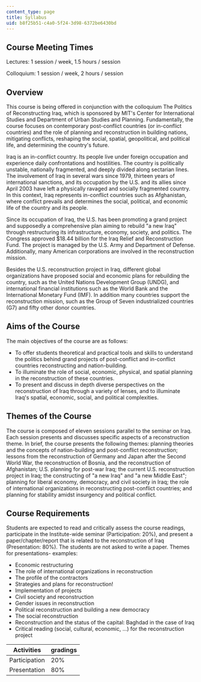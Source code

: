 ```yaml
---
content_type: page
title: Syllabus
uid: b8f25b51-c4a0-5f24-3d98-6372be6430bd
---
```


Course Meeting Times
--------------------

Lectures: 1 session / week, 1.5 hours / session

Colloquium: 1 session / week, 2 hours / session

Overview
--------

This course is being offered in conjunction with the colloquium The Politics of Reconstructing Iraq, which is sponsored by MIT's Center for International Studies and Department of Urban Studies and Planning. Fundamentally, the course focuses on contemporary post-conflict countries (or in-conflict countries) and the role of planning and reconstruction in building nations, mitigating conflicts, reshaping the social, spatial, geopolitical, and political life, and determining the country's future.

Iraq is an in-conflict country. Its people live under foreign occupation and experience daily confrontations and hostilities. The country is politically unstable, nationally fragmented, and deeply divided along sectarian lines. The involvement of Iraq in several wars since 1979, thirteen years of international sanctions, and its occupation by the U.S. and its allies since April 2003 have left a physically ravaged and socially fragmented country. In this context, Iraq represents in-conflict countries such as Afghanistan, where conflict prevails and determines the social, political, and economic life of the country and its people.

Since its occupation of Iraq, the U.S. has been promoting a grand project and supposedly a comprehensive plan aiming to rebuild "a new Iraq" through restructuring its infrastructure, economy, society, and politics. The Congress approved $18.44 billion for the Iraq Relief and Reconstruction Fund. The project is managed by the U.S. Army and Department of Defense. Additionally, many American corporations are involved in the reconstruction mission.

Besides the U.S. reconstruction project in Iraq, different global organizations have proposed social and economic plans for rebuilding the country, such as the United Nations Development Group (UNDG), and international financial institutions such as the World Bank and the International Monetary Fund (IMF). In addition many countries support the reconstruction mission, such as the Group of Seven industrialized countries (G7) and fifty other donor countries.

Aims of the Course
------------------

The main objectives of the course are as follows:

*   To offer students theoretical and practical tools and skills to understand the politics behind grand projects of post-conflict and in-conflict countries reconstructing and nation-building.
*   To illuminate the role of social, economic, physical, and spatial planning in the reconstruction of these countries.
*   To present and discuss in depth diverse perspectives on the reconstruction of Iraq through a variety of lenses, and to illuminate Iraq's spatial, economic, social, and political complexities.

Themes of the Course
--------------------

The course is composed of eleven sessions parallel to the seminar on Iraq. Each session presents and discusses specific aspects of a reconstruction theme. In brief, the course presents the following themes: planning theories and the concepts of nation-building and post-conflict reconstruction; lessons from the reconstruction of Germany and Japan after the Second World War, the reconstruction of Bosnia, and the reconstruction of Afghanistan; U.S. planning for post-war Iraq; the current U.S. reconstruction project in Iraq; the constructing of "a new Iraq" and "a new Middle East"; planning for liberal economy, democracy, and civil society in Iraq; the role of international organizations in reconstructing post-conflict countries; and planning for stability amidst insurgency and political conflict.

Course Requirements
-------------------

Students are expected to read and critically assess the course readings, participate in the Institute-wide seminar (Participation: 20%), and present a paper/chapter/report that is related to the reconstruction of Iraq (Presentation: 80%). The students are not asked to write a paper. Themes for presentations- examples:

*   Economic restructuring
*   The role of international organizations in reconstruction
*   The profile of the contractors
*   Strategies and plans for reconstruction!
*   Implementation of projects
*   Civil society and reconstruction
*   Gender issues in reconstruction
*   Political reconstruction and building a new democracy
*   The social reconstruction
*   Reconstruction and the status of the capital: Baghdad in the case of Iraq
*   Critical reading (social, cultural, economic, …) for the reconstruction project

| Activities | gradings |
| --- | --- |
| Participation | 20% |
| Presentation | 80%